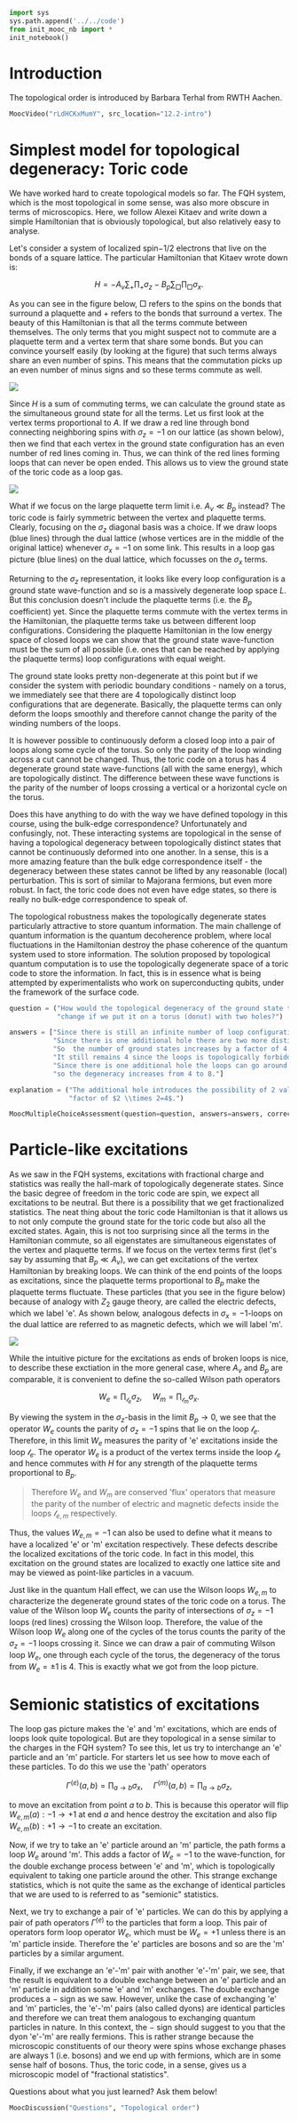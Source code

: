 ```python
import sys
sys.path.append('../../code')
from init_mooc_nb import *
init_notebook()
```

# Introduction

The topological order is introduced by Barbara Terhal from RWTH Aachen.


```python
MoocVideo("rLdHCKxMumY", src_location="12.2-intro")
```

# Simplest model for topological degeneracy: Toric code

We have worked hard to create topological models so far. The FQH system, which is the most topological in some sense, was also more obscure in terms of microscopics. Here, we follow Alexei Kitaev and write down a simple Hamiltonian that is obviously topological, but also relatively easy to analyse.

Let's consider a system of localized spin$-1/2$ electrons that live on the bonds of a square lattice. The particular Hamiltonian that Kitaev wrote down is:

$$H=-A_v\sum_{+}\prod_+ \sigma_z-B_p\sum_{\Box}\prod_{\Box} \sigma_x.$$

As you can see in the figure below, $\Box$ refers to the spins on the bonds that surround a plaquette and $+$ refers to the bonds that surround a vertex. The beauty of this Hamiltonian is that all the terms commute between themselves. The only terms that you might suspect not to commute are a plaquette term and a vertex term that share some bonds. But you can convince yourself easily (by  looking at the figure) that such terms always share an even number of spins. This means that the commutation picks up an even number of minus signs and so these terms commute as well.

![](figures/toric_layout.svg)

Since $H$ is a sum of commuting terms, we can calculate the ground state as the simultaneous ground state for all the terms. 
Let us first look at the vertex terms proportional to $A$. If we draw a red line through bond connecting neighboring spins with $\sigma_z=-1$ on our lattice (as shown below), then we find that each vertex in the ground state configuration has an even number of red lines coming in. Thus, we can think of the red  lines forming loops that can never be open ended. This allows us to view the ground state of the toric code as a loop gas. 

![](figures/loops.svg)

What if we focus on the large plaquette term limit i.e. $A_v\ll B_p$ instead? The toric code is fairly symmetric between the vertex and plaquette terms. Clearly, focusing on the $\sigma_z$ diagonal basis was a choice. If we draw loops (blue lines) through the dual lattice (whose vertices are in the middle of the original lattice) whenever $\sigma_x=-1$ on some link. This results in a loop gas picture (blue lines) on the dual lattice, which focusses on the $\sigma_x$ terms. 

Returning to the $\sigma_z$ representation, it looks like every loop configuration is a ground state wave-function and so is a massively degenerate loop space $L$. But this conclusion doesn't include the plaquette terms (i.e. the $B_p$ coefficient) yet. Since the plaquette terms commute with the vertex terms in the Hamiltonian, the plaquette terms take us between different loop configurations. Considering the plaquette Hamiltonian in the low energy space of closed loops we can show that the ground state wave-function must be the sum of all possible (i.e. ones that can be reached by applying the plaquette terms) loop configurations with equal weight. 

The ground state looks pretty non-degenerate at this point but if we consider the system with periodic boundary conditions - namely on a torus, we immediately see that there are 4 topologically distinct loop configurations that are degenerate. Basically, the plaquette terms can only deform the loops smoothly and therefore cannot change the parity of the winding numbers of the loops. 

It is however possible to continuously deform a closed loop into a pair of loops along some cycle of the torus. So only the parity of the loop winding across a cut cannot be changed. Thus, the toric code on a torus has 4 degenerate ground state wave-functions (all with the same energy), which are topologically distinct. The difference between these wave functions is the parity of the number of loops crossing a vertical or a horizontal cycle on the torus.

Does this have anything to do with the way we have defined topology in this course, using the bulk-edge correspondence? Unfortunately and confusingly, not. These interacting systems are topological in the sense of having a topological degeneracy between topologically distinct states that cannot be continuously deformed into one another. In a sense, this is a more amazing feature than the bulk edge correspondence itself - the degeneracy between these states cannot be lifted by any reasonable (local) perturbation. This is sort of similar to Majorana fermions, but even more robust. In fact, the toric code does not even have edge states, so there is really no bulk-edge correspondence to speak of.

The topological robustness makes the topologically degenerate states particularly attractive to store quantum information. The main challenge of quantum information is the quantum decoherence problem, where local fluctuations in the Hamiltonian destroy the phase coherence of the quantum system used to store information. The solution proposed by topological quantum computation is to use the topologically degenerate space of a toric code to store the information. In fact, this is in essence what is being attempted by experimentalists who work on superconducting qubits, under the framework of the surface code. 


```python
question = ("How would the topological degeneracy of the ground state that comes from the loop configurations "
            "change if we put it on a torus (donut) with two holes?")

answers = ["Since there is still an infinite number of loop configurations, the degeneracy would be infinite.",
           "Since there is one additional hole there are two more distinct cycles. "
           "So  the number of ground states increases by a factor of 4.",
           "It still remains 4 since the loops is topologically forbidden from going around the extra loops.",
           "Since there is one additional hole the loops can go around this hole an even or an odd number of time, "
           "so the degeneracy increases from 4 to 8."]

explanation = ("The additional hole introduces the possibility of 2 values of parity on each extra cycle. This adds a "
               "factor of $2 \\times 2=4$.")

MoocMultipleChoiceAssessment(question=question, answers=answers, correct_answer=1, explanation=explanation)
```

# Particle-like excitations

As we saw in the FQH systems, excitations with fractional charge and statistics was really the hall-mark of topologically degenerate states. Since the basic degree of freedom in the toric code are spin, we expect all excitations to be neutral. But there is a possibility that we get fractionalized statistics. The neat thing about the toric code Hamiltonian is that it allows us to not only compute the ground state for the toric code but also all the excited states. Again, this is not too surprising since all the terms in the Hamiltonian commute, so all eigenstates are simultaneous eigenstates of the vertex and plaquette terms. If we focus on the vertex terms first (let's say by assuming that $B_p\ll A_v$), we can get excitations of the vertex Hamiltonian by breaking loops. We can think of the end points of the loops as excitations, since the plaquette terms proportional to $B_p$ make the plaquette terms fluctuate. These particles (that you see in the figure below) because of analogy with $Z_2$ gauge theory, are called the electric defects, which we label 'e'. As shown below, analogous defects in $\sigma_x=-1$-loops on the dual lattice are referred to as magnetic defects, which we will label 'm'. 

![](figures/toric_exchanges.svg)

While the intuitive picture for the excitations as ends of broken loops is nice, to describe these exctiation in the more general case, where $A_v$ and $B_p$ are comparable, it is convenient to define the so-called Wilson path operators 

$$W_e=\prod_{\mathcal{l}_e} \sigma_z,\quad\, W_m=\prod_{\mathcal{l}_m}  \sigma_x.$$

By viewing the system in the $\sigma_z$-basis in the limit $B_p\rightarrow 0$, we see that the operator $W_e$ counts the parity of $\sigma_z=-1$ spins that lie on the loop $\mathcal{l}_e$. Therefore, in this limit $W_e$ measures the parity of 'e' excitations inside the loop $\mathcal{l}_e$. The  operator $W_e$ is a product of the vertex terms inside the loop $\mathcal{l}_e$ and hence commutes with $H$ for any strength  of the plaquette terms proportional to $B_p$. 

> Therefore $W_e$ and $W_m$ are conserved 'flux' operators that measure the parity of the number of electric and magnetic defects inside the loops $\mathcal{l}_{e,m}$ respectively.

Thus, the values $W_{e,m}=-1$ can also be used to define what it means to have a localized 'e' or 'm' excitation respectively. These defects describe the localized excitations of the toric code. In fact in this model, this excitation on the ground states are localized to exactly one lattice site and may be viewed as point-like particles in a vacuum.  

Just like in the quantum Hall effect, we can use the Wilson loops $W_{e,m}$ to characterize the degenerate ground states of the toric code on a torus. The value of the Wilson loop $W_e$ counts the parity of intersections of $\sigma_z=-1$ loops (red lines) crossing the Wilson loop. Therefore, the value of the Wilson loop $W_e$ along one of the cycles of the torus counts the parity of the $\sigma_z=-1$ loops crossing it. Since we can draw a pair of commuting Wilson loop $W_e$, one through each cycle of the torus, the degeneracy of the torus from $W_e=\pm 1$ is 4. This is exactly what we got from the loop picture. 

# Semionic statistics of excitations

The loop gas picture makes the 'e' and 'm' excitations, which are ends of loops look quite topological. But are they topological in a sense similar to the charges in the FQH system? To see this, let us try to interchange an 'e' particle and an 'm' particle. For starters let us see how to move each of these particles. To do this we use the 'path' operators 

$$\Gamma^{(e)}(a,b)=\prod_{a\rightarrow b}\sigma_x,\quad\,\Gamma^{(m)}(a,b)=\prod_{a\rightarrow b}\sigma_z,$$

to move an excitation from point $a$ to $b$. This is because this operator will flip $W_{e,m}(a):-1\rightarrow +1$ at end $a$ and hence destroy the excitation and also flip $W_{e,m}(b):+1\rightarrow -1$ to create an excitation. 

Now, if we try to take an 'e' particle around an 'm' particle, the path forms a loop $W_e$ around 'm'. This adds a factor of  $W_e=-1$ to the wave-function, for the double exchange process between 'e' and 'm', which is topologically equivalent to taking one particle around the other. This strange exchange statistics, which is not quite the same as the exchange of identical particles that we are used to is referred to as "semionic" statistics.

Next, we try to exchange a pair of 'e' particles. We can do this by applying a pair of path operators $\Gamma^{(e)}$ to the particles 
that form a loop. This pair of operators form loop operator $W_e$, which must be $W_e=+1$ unless there is an 'm' particle inside. Therefore the 'e' particles are bosons and so are the 'm' particles by a similar argument.

Finally, if we exchange an 'e'-'m' pair with another 'e'-'m' pair, we see, that the result is equivalent to a double exchange between an 'e' particle and an 'm' particle in addition some 'e' and 'm' exchanges. The double exchange produces a $-$ sign as we saw. However, unlike the case of exchanging 'e' and 'm' particles, the 'e'-'m' pairs (also called dyons) are identical particles and therefore we can treat them analogous to exchanging quantum particles in nature. In this context, the $-$ sign should suggest to you that the dyon 'e'-'m' are really fermions. This is rather strange because the microscopic constituents of our theory were spins whose exchange phases are always $1$ (i.e. bosons) and we end up with fermions, which are in some sense half of bosons.
Thus, the toric code, in a sense, gives us a microscopic model of "fractional statistics".

Questions about what you just learned? Ask them below!


```python
MoocDiscussion("Questions", "Topological order")
```
